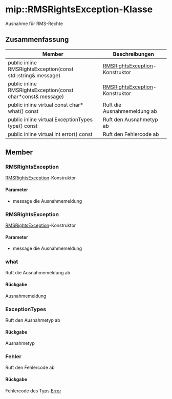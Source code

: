 # <a name="class-miprmsrightsexception"></a>mip::RMSRightsException-Klasse 
Ausnahme für RMS-Rechte
  
## <a name="summary"></a>Zusammenfassung
 Member                        | Beschreibungen                                
--------------------------------|---------------------------------------------
public inline RMSRightsException(const std::string& message)  |  [RMSRightsException](#classmip_1_1_r_m_s_rights_exception)-Konstruktor
public inline RMSRightsException(const char*const& message)  |  [RMSRightsException](#classmip_1_1_r_m_s_rights_exception)-Konstruktor
public inline virtual const char* what() const  |  Ruft die Ausnahmemeldung ab
public inline virtual ExceptionTypes type() const  |  Ruft den Ausnahmetyp ab
public inline virtual int error() const  |  Ruft den Fehlercode ab
  
## <a name="members"></a>Member
  
### <a name="rmsrightsexception"></a>RMSRightsException
[RMSRightsException](#classmip_1_1_r_m_s_rights_exception)-Konstruktor
  
#### <a name="parameters"></a>Parameter
* message die Ausnahmemeldung
  
### <a name="rmsrightsexception"></a>RMSRightsException
[RMSRightsException](#classmip_1_1_r_m_s_rights_exception)-Konstruktor
  
#### <a name="parameters"></a>Parameter
* message die Ausnahmemeldung
  
### <a name="what"></a>what
Ruft die Ausnahmemeldung ab
  
#### <a name="returns"></a>Rückgabe
Ausnahmemeldung
  
### <a name="exceptiontypes"></a>ExceptionTypes
Ruft den Ausnahmetyp ab
  
#### <a name="returns"></a>Rückgabe
Ausnahmetyp
  
### <a name="error"></a>Fehler
Ruft den Fehlercode ab
  
#### <a name="returns"></a>Rückgabe
Fehlercode des Typs [Error](#classmip_1_1_error)